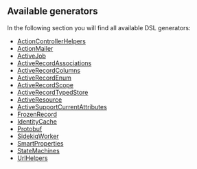 ## Available generators

In the following section you will find all available DSL generators:

<!-- START_GENERATOR_LIST -->
* [ActionControllerHelpers](generator_actioncontrollerhelpers.md)
* [ActionMailer](generator_actionmailer.md)
* [ActiveJob](generator_activejob.md)
* [ActiveRecordAssociations](generator_activerecordassociations.md)
* [ActiveRecordColumns](generator_activerecordcolumns.md)
* [ActiveRecordEnum](generator_activerecordenum.md)
* [ActiveRecordScope](generator_activerecordscope.md)
* [ActiveRecordTypedStore](generator_activerecordtypedstore.md)
* [ActiveResource](generator_activeresource.md)
* [ActiveSupportCurrentAttributes](generator_activesupportcurrentattributes.md)
* [FrozenRecord](generator_frozenrecord.md)
* [IdentityCache](generator_identitycache.md)
* [Protobuf](generator_protobuf.md)
* [SidekiqWorker](generator_sidekiqworker.md)
* [SmartProperties](generator_smartproperties.md)
* [StateMachines](generator_statemachines.md)
* [UrlHelpers](generator_urlhelpers.md)
<!-- END_GENERATOR_LIST -->
